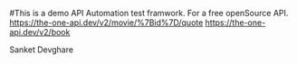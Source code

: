 #This is  a demo API Automation test framwork.
For a free openSource API.
https://the-one-api.dev/v2/movie/%7Bid%7D/quote
https://the-one-api.dev/v2/book

Sanket Devghare

